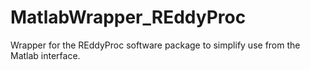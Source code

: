 # MatlabWrapper_REddyProc
Wrapper for the REddyProc software package to simplify use from the Matlab interface.

